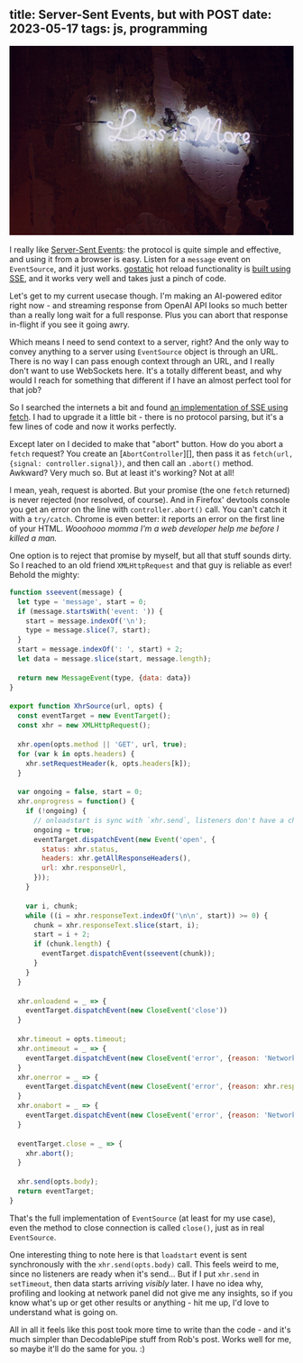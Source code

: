 title: Server-Sent Events, but with POST
date: 2023-05-17
tags: js, programming
----

![less is more](less-is-more.jpg)

I really like [Server-Sent Events][1]: the protocol is quite simple and
effective, and using it from a browser is easy. Listen for a `message` event
on `EventSource`, and it just works. [gostatic][] hot reload functionality is
[built using SSE][2], and it works very well and takes just a pinch of code.

[1]: http://developer.mozilla.org/en-US/docs/Web/API/Server-sent_events
[gostatic]: https://github.com/piranha/gostatic/
[2]: https://github.com/piranha/gostatic/blob/master/hotreload/assets/hotreload.js#L5-L10

Let's get to my current usecase though. I'm making an AI-powered editor right
now - and streaming response from OpenAI API looks so much better than a really
long wait for a full response. Plus you can abort that response in-flight if you
see it going awry.

Which means I need to send context to a server, right? And the only way to
convey anything to a server using `EventSource` object is through an URL. There
is no way I can pass enough context through an URL, and I really don't want to
use WebSockets here. It's a totally different beast, and why would I reach for
something that different if I have an almost perfect tool for that job?

So I searched the internets a bit and found [an implementation of SSE using
fetch][3]. I had to upgrade it a little bit - there is no protocol parsing, but
it's a few lines of code and now it works perfectly.

[3]: https://rob-blackbourn.medium.com/beyond-eventsource-streaming-fetch-with-readablestream-5765c7de21a1

Except later on I decided to make that "abort" button. How do you abort a
`fetch` request? You create an [`AbortController`][], then pass it as
`fetch(url, {signal: controller.signal})`, and then call an `.abort()`
method. Awkward? Very much so. But at least it's working? Not at all!

[AbortController]: http://developer.mozilla.org/en-US/docs/Web/API/AbortController

I mean, yeah, request is aborted. But your promise (the one `fetch` returned) is
never rejected (nor resolved, of course). And in Firefox' devtools console you
get an error on the line with `controller.abort()` call. You can't catch it with
a `try/catch`. Chrome is even better: it reports an error on the first line of
your HTML. _Wooohooo momma I'm a web developer help me before I killed a man._

One option is to reject that promise by myself, but all that stuff sounds
dirty. So I reached to an old friend `XMLHttpRequest` and that guy is reliable
as ever! Behold the mighty:

```js
function sseevent(message) {
  let type = 'message', start = 0;
  if (message.startsWith('event: ')) {
    start = message.indexOf('\n');
    type = message.slice(7, start);
  }
  start = message.indexOf(': ', start) + 2;
  let data = message.slice(start, message.length);

  return new MessageEvent(type, {data: data})
}

export function XhrSource(url, opts) {
  const eventTarget = new EventTarget();
  const xhr = new XMLHttpRequest();

  xhr.open(opts.method || 'GET', url, true);
  for (var k in opts.headers) {
    xhr.setRequestHeader(k, opts.headers[k]);
  }

  var ongoing = false, start = 0;
  xhr.onprogress = function() {
    if (!ongoing) {
      // onloadstart is sync with `xhr.send`, listeners don't have a chance
      ongoing = true;
      eventTarget.dispatchEvent(new Event('open', {
        status: xhr.status,
        headers: xhr.getAllResponseHeaders(),
        url: xhr.responseUrl,
      }));
    }

    var i, chunk;
    while ((i = xhr.responseText.indexOf('\n\n', start)) >= 0) {
      chunk = xhr.responseText.slice(start, i);
      start = i + 2;
      if (chunk.length) {
        eventTarget.dispatchEvent(sseevent(chunk));
      }
    }
  }

  xhr.onloadend = _ => {
    eventTarget.dispatchEvent(new CloseEvent('close'))
  }

  xhr.timeout = opts.timeout;
  xhr.ontimeout = _ => {
    eventTarget.dispatchEvent(new CloseEvent('error', {reason: 'Network request timed out'}));
  }
  xhr.onerror = _ => {
    eventTarget.dispatchEvent(new CloseEvent('error', {reason: xhr.responseText || 'Network request failed'}));
  }
  xhr.onabort = _ => {
    eventTarget.dispatchEvent(new CloseEvent('error', {reason: 'Network request aborted'}));
  }

  eventTarget.close = _ => {
    xhr.abort();
  }

  xhr.send(opts.body);
  return eventTarget;
}
```

That's the full implementation of `EventSource` (at least for my use case), even
the method to close connection is called `close()`, just as in real
`EventSource`.

One interesting thing to note here is that `loadstart` event is sent
synchronously with the `xhr.send(opts.body)` call. This feels weird to me, since
no listeners are ready when it's send... But if I put `xhr.send` in
`setTimeout`, then data starts arriving _visibly_ later. I have no idea why,
profiling and looking at network panel did not give me any insights, so if you
know what's up or get other results or anything - hit me up, I'd love to
understand what is going on.

All in all it feels like this post took more time to write than the code - and
it's much simpler than DecodablePipe stuff from Rob's post. Works well for me,
so maybe it'll do the same for you. :)
